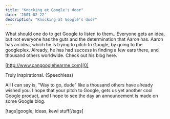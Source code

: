 ```yaml
---
title: "Knocking at Google's door"
date: '2007-02-22'
description: "Knocking at Google's door"
---
```


What should one do to get Google to listen to them.. Everyone gets an idea, but not everyone has the guts and the determination that Aaron has. Aaron has an idea, which he is trying to pitch to Google, by going to the googleplex. Already, he has had success in finding a few ears there, and thousand others worldwide. Check out his blog here. 

[http://www.cangooglehearme.com][0]

Truly inspirational. (Speechless)

All I can say is, "Way to go, dude" like a thousand others have already wished you. I hope that your pitch to Google, gets us yet another cool Google product, and I hope to see the day an announcement is made on some Google blog.

\[tags\]google, ideas, kewl stuff\[/tags\]


[0]: http://www.cangooglehearme.com
